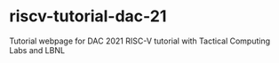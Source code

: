 # riscv-tutorial-dac-21
Tutorial webpage for DAC 2021 RISC-V tutorial with Tactical Computing Labs and LBNL 
